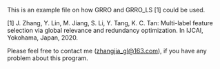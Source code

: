 This is an example file on how GRRO and GRRO_LS [1] could be used. 

[1] J. Zhang, Y. Lin, M. Jiang, S. Li, Y. Tang, K. C. Tan: Multi-label feature selection via global relevance and redundancy optimization. In IJCAI, Yokohama, Japan, 2020.

Please feel free to contact me (zhangjia_gl@163.com), if you have any problem about this program.
